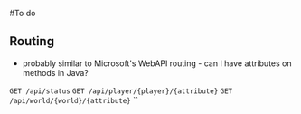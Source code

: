 #To do
## Routing
* probably similar to Microsoft's WebAPI routing - can I have attributes on methods in Java?

`GET /api/status`
`GET /api/player/{player}/{attribute}`
`GET /api/world/{world}/{attribute}`
``